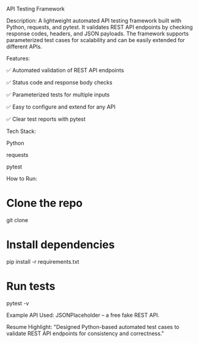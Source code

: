  API Testing Framework

Description:
A lightweight automated API testing framework built with Python, requests, and pytest.
It validates REST API endpoints by checking response codes, headers, and JSON payloads. The framework supports parameterized test cases for scalability and can be easily extended for different APIs.

Features:

✅ Automated validation of REST API endpoints

✅ Status code and response body checks

✅ Parameterized tests for multiple inputs

✅ Easy to configure and extend for any API

✅ Clear test reports with pytest

Tech Stack:

Python

requests

pytest

How to Run:

# Clone the repo
git clone 

# Install dependencies
pip install -r requirements.txt

# Run tests
pytest -v


Example API Used:
JSONPlaceholder
 – a free fake REST API.

Resume Highlight:
"Designed Python-based automated test cases to validate REST API endpoints for consistency and correctness."
